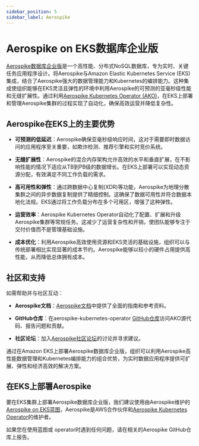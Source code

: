 ```yaml
---
sidebar_position: 5
sidebar_label: Aerospike
---
```


# Aerospike on EKS数据库企业版
[Aerospike数据库企业版](https://aerospike.com)是一个高性能、分布式NoSQL数据库，专为实时、关键任务应用程序设计。将Aerospike与Amazon Elastic Kubernetes Service (EKS)集成，结合了Aerospike强大的数据管理能力和Kubernetes的编排能力。这种集成使组织能够在EKS灵活且弹性的环境中利用Aerospike的可预测的亚毫秒级性能和无缝扩展性。通过利用[Aerospike Kubernetes Operator (AKO)](https://aerospike.com/docs/cloud/kubernetes/operator)，在EKS上部署和管理Aerospike集群的过程实现了自动化，确保高效运营并降低复杂性。

## Aerospike在EKS上的主要优势
* **可预测的低延迟**：Aerospike确保亚毫秒级响应时间，这对于需要即时数据访问的应用程序至关重要，如欺诈检测、推荐引擎和实时竞价系统。

* **无缝扩展性**：Aerospike的混合内存架构允许高效的水平和垂直扩展，在不影响性能的情况下适应从TB到PB级的数据增长。在EKS上部署可以实现动态资源分配，有效满足不同工作负载的需求。

* **高可用性和弹性**：通过跨数据中心复制(XDR)等功能，Aerospike为地理分散集群之间的异步数据复制提供了精细控制。这确保了数据可用性并符合数据本地化法规。EKS通过将工作负载分布在多个可用区，增强了这种弹性。

* **运营效率**：Aerospike Kubernetes Operator自动化了配置、扩展和升级Aerospike集群等常规任务。这减少了运营复杂性和开销，使团队能够专注于交付价值而不是管理基础设施。

* **成本优化**：利用Aerospike高效使用资源和EKS灵活的基础设施，组织可以与传统部署相比实现显著的成本节约。Aerospike能够以较小的硬件占用提供高性能，从而降低总体拥有成本。

## 社区和支持
如需帮助并与社区互动：
* **Aerospike文档**：[Aerospike文档](https://aerospike.com/docs)中提供了全面的指南和参考资料。

* **GitHub仓库**：在aerospike-kubernetes-operator [GitHub仓库](https://github.com/aerospike/aerospike-kubernetes-operator)访问AKO源代码、报告问题和贡献。

* **社区论坛**：加入[Aerospike社区论坛](https://discuss.aerospike.com)的讨论并寻求建议。

通过在Amazon EKS上部署Aerospike数据库企业版，组织可以利用Aerospike高性能数据管理和Kubernetes编排能力的组合优势，为实时数据应用程序提供可扩展、弹性和经济高效的解决方案。

## 在EKS上部署Aerospike
要在EKS集群上部署Aerospike数据库企业版，我们建议使用由Aerospike维护的[Aerospike on EKS蓝图](https://github.com/aerospike/aerospike-terraform-aws-eks)，Aerospike是AWS合作伙伴和[Aerospike Kubernetes Operator](https://github.com/aerospike/aerospike-kubernetes-operator)的维护者。

如果您在使用蓝图或 operator时遇到任何问题，请在相关的Aerospike GitHub仓库上报告。
